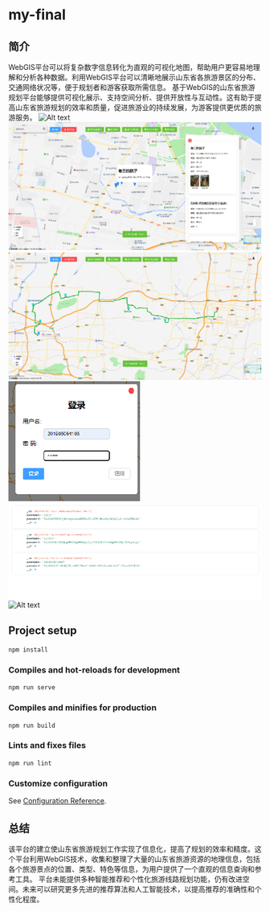 # my-final
## 简介
WebGIS平台可以将复杂数字信息转化为直观的可视化地图，帮助用户更容易地理解和分析各种数据。利用WebGIS平台可以清晰地展示山东省各旅游景区的分布、交通网络状况等，便于规划者和游客获取所需信息。
基于WebGIS的山东省旅游规划平台能够提供可视化展示、支持空间分析、提供开放性与互动性。这有助于提高山东省旅游规划的效率和质量，促进旅游业的持续发展，为游客提供更优质的旅游服务。
![Alt text](image.png)
![Alt text](image-1.png)
![Alt text](image-2.png)
![Alt text](image-3.png)
![Alt text](image-4.png)
![Alt text](<2023-06-10 10-20-18.gif>)
## Project setup
```
npm install
```

### Compiles and hot-reloads for development
```
npm run serve
```

### Compiles and minifies for production
```
npm run build
```

### Lints and fixes files
```
npm run lint
```

### Customize configuration
See [Configuration Reference](https://cli.vuejs.org/config/).

## 总结
该平台的建立使山东省旅游规划工作实现了信息化，提高了规划的效率和精度。这个平台利用WebGIS技术，收集和整理了大量的山东省旅游资源的地理信息，包括各个旅游景点的位置、类型、特色等信息，为用户提供了一个直观的信息查询和参考工具。
平台未能提供多种智能推荐和个性化旅游线路规划功能，仍有改进空间。未来可以研究更多先进的推荐算法和人工智能技术，以提高推荐的准确性和个性化程度。



